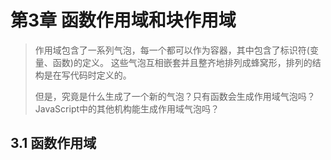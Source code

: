 # 第3章 函数作用域和块作用域
>作用域包含了一系列气泡，每一个都可以作为容器，其中包含了标识符(变量、函数)的定义。
>这些气泡互相嵌套并且整齐地排列成蜂窝形，排列的结构是在写代码时定义的。
>
>但是，究竟是什么生成了一个新的气泡？只有函数会生成作用域气泡吗？JavaScript中的其他机构能生成作用域气泡吗？

## 3.1 函数作用域

